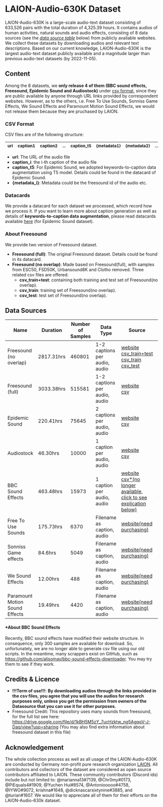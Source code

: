 # LAION-Audio-630K Dataset
LAION-Audio-630K is a large-scale audio-text dataset consisting of 633,526 pairs with the total duration of 4,325.39 hours.  It contains audios of human activities, natural sounds and audio effects, consisting of 8 data sources (see the [*data source table*](#data-sources) below) from publicly available websites.  We collect these datasets by downloading audios and relevant text descriptions. Based on our current knowledge, LAION-Audio-630K is the largest audio-text dataset publicly available and a magnitude larger than previous audio-text datasets (by 2022-11-05).

## Content
Among the 8 datasets, we **only release 4 of them (BBC sound effects, Freesound, Epidemic Sound and Audiostock)** under [csv format](#csv-format), since they are public available by anyone through URL links provided by correspondent websites. However, as to the others, i.e. Free To Use Sounds, Sonniss Game Effects, We Sound Effects and Paramount Motion Sound Effects, we would not release them because they are pruchased by LAION. 

### CSV Format
CSV files are of the following structure:
  
  | <sub>url</sub> | <sub>caption1</sub> | <sub>caption2</sub> | <sub>...</sub> | <sub>caption_t5</sub> | <sub>{metadata1}</sub> | <sub>{metadata2}</sub> | <sub>...</sub> | 
  | :--- | :--- | :--- | :--- | :--- | :--- | :--- | :--- |

- **url**: The URL of the audio file
- **caption_i**: the i-th caption of the audio file
- **caption_t5**: For Epidemic Sound, we adopted keywords-to-caption data augmentation using T5 model. Details could be found in the datacard of Epidemic Sound. 
- **{metadata_i}**: Metadata could be the freesound id of the audio etc. 

### Datacards
We provide a datacard for each dataset we processed, which record how we process it. If you want to learn more about caption generation as well as details of **keywords-to-caption data augmentation**, please read datacards available [here](/data_card/) (for Epidemic Sound dataset).    

### About Freesound
We provide two version of Freesound dataset.
- **Freesound (full)**: The original Freesound dataset. Details could be found in its datacard.
- **Freesound (no overlap)**: Made based on Freesound(full), with samples from ESC50, FSD50K, Urbansound8K and Clotho removed. Three related csv files are offered:
  - **csv_train+test**: containing both training and test set of Freesound(no overlap).
  - **csv_train**: training set of Freesound(no overlap).
  - **csv_test**: test set of Freesound(no overlap).
## Data Sources
| Name                                             |Duration                 |Number of Samples   |Data Type                     | Source                                                                                                                                                                                                             | Data Card |                               
|--------------------------------------------------|-------------------------|--------------------|---------                     |--------------------------------------------------------------------------------------------------------------------------------------------------------------------------------------------------------------------|----------- |
| Freesound (no overlap)                           |2817.31hrs               | 460801             |1-2 captions per audio, audio    | [website](https://freesound.org/) <br> [csv_train+test](https://drive.google.com/file/d/1sm9pjPBEdXe1qGaGkiPRPj0Dq9cv0DPR/view?usp=sharing)<br>[csv_train](https://drive.google.com/file/d/1xekQ_mR_8-qEyzXmn5G7CGnWHb36XKdH/view?usp=sharing)<br>[csv_test](https://drive.google.com/file/d/1k7CnYjbkFZxNhtiP0vA7zLbM72xuG47G/view?usp=sharing)|[data card](/data_card/freesound.md)|
| Freesound (full)                                 |3033.38hrs               | 515581             |1-2 captions per audio, audio    | [website](https://freesound.org/) <br> [csv](https://drive.google.com/file/d/10LRzpJN7CweCceuI_rXKpUafzilGFAir/view?usp=sharing)                                                |[data card](/data_card/freesound.md)|
| Epidemic Sound                                   |220.41hrs                | 75645              |2 captions per audio, audio    | [website](https://www.epidemicsound.com/sound-effects/) <br> [csv](https://drive.google.com/file/d/1og3gk2V1t52XSPStpJECJ4OzfDMFX3Do/view?usp=sharing)                                |[data card](/data_card/Epidemic_sound.md)           |     
| Audiostock                                       |46.30hrs                 | 10000              |1 caption per audio, audio    | [website](https://audiostock.net/se) <br> [csv](https://drive.google.com/file/d/1FnOcrb6fREIDBzB2lknJnszVn-yNCPp6/view?usp=sharing)                                                           |[data card](/data_card/Audiostock.md) |                
| BBC Sound Effects                                |463.48hrs                | 15973              |1 caption per audio, audio    | [website](https://sound-effects.bbcrewind.co.uk/) <br> [csv*(no longer available, click to see explication below)](#about-bbc-sound-effects)                                                                                                                                |[data card](/data_card/BBC.md)| 
| Free To Use Sounds                               |175.73hrs                | 6370               |Filename as caption, audio    | [website(need purchasing)](https://www.freetousesounds.com/product/all-in-one-sound-library-bundle/)                                                                                          |                                  | 
| Sonniss Game effects                             |84.6hrs                  | 5049               |Filename as caption, audio    | [website(need purchasing)](https://sonniss.com/gameaudiogdc/)                                                                                                                                 |                                  | 
| We Sound Effects                                 |12.00hrs                 | 488                |Filename as caption, audio    | [website(need purchasing)](https://www.wesoundeffects.com/)                                                                                                                                   |                                  | 
| Paramount Motion Sound Effects                   |19.49hrs                 | 4420               |Filename as caption, audio    | [website(need purchasing)](https://www.paramountmotion.com/odeon-sound-effects)                                                                                                               |                                  | 

#### *About BBC Sound Effects
Recently, BBC sound effects have modified their website structure. In consequence, only 300 samples are available for download. So, unfortunately, we are no longer able to generate csv file using our old scripts. In the meantime, many scrappers exist on GitHub, such as https://github.com/alisomay/bbc-sound-effects-downloader. You may try them to see if they work.


## Credits & Licence
- **!!!Term of use!!!**: **By downloading audios through the links provided in the csv files, you agree that you will use the audios for research purposes only, unless you get the permission from owners of the Datasource that you can use it for other purposes.**
- Freesound Credit: This repository uses many sounds from freesound,
for the full list see here: https://drive.google.com/file/d/1kBH5M5zY_7ucHzktw_ng5AgqqV-J-Daq/view?usp=sharing (You may also find extra information about freesound dataset in this file)

## Acknowledgement
The whole collection process as well as all usage of the LAION-Audio-630K are conducted by Germany non-profit pure research organization [LAION](https://laion.ai/). All contributors and collectors of the dataset are considered as open source contributors affiliated to LAION. These community contributors (Discord ids) include but not limited to: @marianna13#7139, @Chr0my#0173, @PiEquals4#1909, @Yuchen Hui#8574, @Antoniooooo#4758, @IYWO#9072, krishna#1648, @dicknascarsixtynine#3885, and @turian#1607. We would like to appreciate all of them for their efforts on the LAION-Audio-630k dataset. 